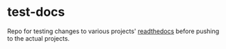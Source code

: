 # test-docs

Repo for testing changes to various projects' [readthedocs](https://readthedocs.org) before pushing to the actual projects.
